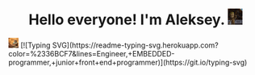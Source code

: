 <h1 align="center">Hello everyone! I'm Aleksey.
<img src="https://github.com/VolcharaMastering/VolcharaMastering/blob/main/gifs/1UEW.gif" height="32"/></h1>
<img src="https://github.com/VolcharaMastering/VolcharaMastering/blob/main/gifs/2GU.gif" height="20"/>
[![Typing SVG](https://readme-typing-svg.herokuapp.com?color=%2336BCF7&lines=Engineer,+EMBEDDED-programmer,+junior+front+end+programmer)](https://git.io/typing-svg)
<!--
**VolcharaMastering/VolcharaMastering** is a ✨ _special_ ✨ repository because its `README.md` (this file) appears on your GitHub profile.

Here are some ideas to get you started:

- 🔭 I’m currently working on ...
- 🌱 I’m currently learning ...
- 👯 I’m looking to collaborate on ...
- 🤔 I’m looking for help with ...
- 💬 Ask me about ...
- 📫 How to reach me: ...
- 😄 Pronouns: ...
- ⚡ Fun fact: ...
-->
